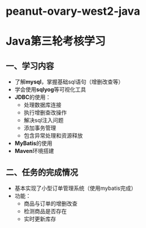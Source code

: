 # peanut-ovary-west2-java
# **Java第三轮考核学习**


## **一、学习内容**


- 了解**mysql**，掌握基础sql语句（增删改查等）
- 学会使用**sqlyog**等可视化工具
- **JDBC**的使用：
  - 处理数据库连接
  - 执行增删查改操作
  - 解决sql注入问题
  - 添加事务管理
  - 包含异常处理和资源释放
- **MyBatis**的使用
- **Maven**环境搭建


## 二、任务的完成情况


+ 基本实现了小型订单管理系统（使用mybatis完成）
+ 功能：
  + 商品与订单的增删改查
  + 检测商品是否存在
  + 实时更新库存